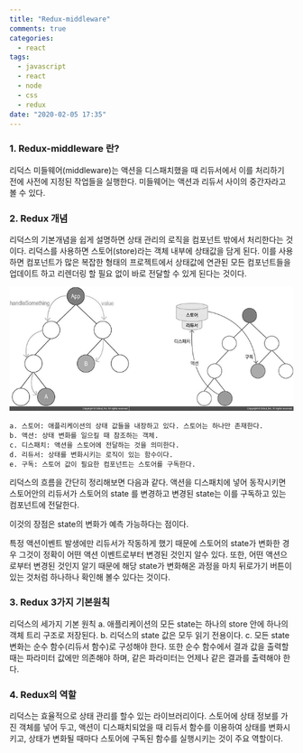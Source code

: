 ```yaml
---
title: "Redux-middleware"
comments: true
categories:
  - react
tags:
  - javascript
  - react
  - node
  - css
  - redux
date: "2020-02-05 17:35"
---
```


### 1. Redux-middleware 란?

  리덕스 미들웨어(middleware)는 액션을 디스패치했을 때 리듀서에서 이를 처리하기 전에 
  사전에 지정된 작업들을 실행한다. 미들웨어는 액션과 리듀서 사이의 중간자라고 볼 수 있다.


  
### 2. Redux 개념

  리덕스의 기본개념을 쉽게 설명하면 상태 관리의 로직을 컴포넌트 밖에서 처리한다는 것이다.
  리덕스를 사용하면 스토어(store)라는 객체 내부에 상태값을 담게 된다.
  이를 사용하면 컴포넌트가 많은 복잡한 형태의 프로젝트에서 상태값에 연관된 모든 컴포넌트들을
  업데이트 하고 리렌더링 할 필요 없이 바로 전달할 수 있게 된다는 것이다.

  ![img](\assets\images\react\react_redux.png)

    a. 스토어: 애플리케이션의 상태 값들을 내장하고 있다. 스토어는 하나만 존재한다.
    b. 액션: 상태 변화를 일으킬 때 참조하는 객체.
    c. 디스패치: 액션을 스토어에 전달하는 것을 의미한다.
    d. 리듀서: 상태를 변화시키는 로직이 있는 함수이다.
    e. 구독: 스토어 값이 필요한 컴포넌트는 스토어를 구독한다.

  리덕스의 흐름을 간단히 정리해보면 다음과 같다.
  액션을 디스패치에 넣어 동작시키면 스토어안의 리듀서가 스토어의 state 를 변경하고
  변경된 state는 이를 구독하고 있는 컴포넌트에 전달한다.

  이것의 장점은 state의 변화가 예측 가능하다는 점이다.

  특정 액션이벤트 발생에만 리듀서가 작동하게 했기 때문에 스토어의 state가 변화한 경우
  그것이 정확이 어떤 액션 이벤트로부터 변경된 것인지 알수 있다. 또한, 어떤 액션으로부터
  변경된 것인지 알기 때문에 해당 state가 변화해온 과정을 마치 뒤로가기 버튼이 있는 것처럼
  하나하나 확인해 볼수 있다는 것이다.


### 3. Redux 3가지 기본원칙

  리덕스의 세가지 기본 원칙
    a. 애플리케이션의 모든 state는 하나의 store 안에 하나의 객체 트리 구조로 저장된다.
    b. 리덕스의 state 값은 모두 읽기 전용이다.
    c. 모든 state 변화는 순수 함수(리듀서 함수)로 구성해야 한다. 또한 순수 함수에서 결과 값을 출력할 때는 파라미터 값에만 의존해야 하며, 같은 파라미터는 언제나 같은 결과를 출력해야 한다.
    

### 4. Redux의 역할

  리덕스는 효율적으로 상태 관리를 할수 있는 라이브러리이다.
  스토어에 상태 정보를 가진 객체를 넣어 두고, 액션이 디스패치되었을 때
  리듀서 함수를 이용하여 상태를 변화시키고, 상태가 변화될 때마다
  스토어에 구독된 함수를 실행시키는 것이 주요 역할이다.


